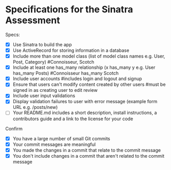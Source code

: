 # Specifications for the Sinatra Assessment

Specs:
- [x] Use Sinatra to build the app
- [x] Use ActiveRecord for storing information in a database
- [x] Include more than one model class (list of model class names e.g. User, Post, Category) #Connoisseur, Scotch
- [x] Include at least one has_many relationship (x has_many y e.g. User has_many Posts) #Connoisseur has_many Scotch
- [x] Include user accounts #includes login and logout and signup
- [x] Ensure that users can't modify content created by other users #must be signed in as creating user to edit review
- [x] Include user input validations
- [x] Display validation failures to user with error message (example form URL e.g. /posts/new)
- [ ] Your README.md includes a short description, install instructions, a contributors guide and a link to the license for your code

Confirm
- [x] You have a large number of small Git commits
- [x] Your commit messages are meaningful
- [x] You made the changes in a commit that relate to the commit message
- [x] You don't include changes in a commit that aren't related to the commit message
